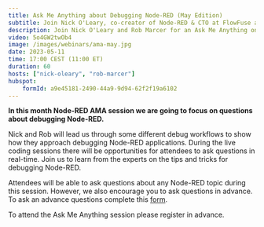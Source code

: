 ```yaml
---
title: Ask Me Anything about Debugging Node-RED (May Edition)
subtitle: Join Nick O'Leary, co-creator of Node-RED & CTO at FlowFuse and Rob Marcer, Developer Educator at FlowFuse, for an AMA on Node-RED Debugging
description: Join Nick O'Leary and Rob Marcer for an Ask Me Anything on debugging Node-RED! You ask, we answer. Learn expert tips and tricks for Node-RED debugging. Register now!
video: 5o4GW2twOb4
image: /images/webinars/ama-may.jpg
date: 2023-05-11
time: 17:00 CEST (11:00 ET) 
duration: 60
hosts: ["nick-oleary", "rob-marcer"]
hubspot:
    formId: a9e45181-2490-44a9-9d94-62f2f19a6102
---
```


**In this month Node-RED AMA session we are going to focus on questions about debugging Node-RED.**

<!--more-->

Nick and Rob will lead us through some different debug workflows to show how they approach debugging Node-RED applications. During the live coding sessions there will be opportunities for attendees to ask questions in real-time. Join us to learn from the experts on the tips and tricks for debugging Node-RED.

Attendees will be able to ask questions about any Node-RED topic during this session. However, we also encourage you to ask questions in advance. To ask an advance questions complete this [form](https://forms.gle/RCaoWHSjB7r9KuVL7).

To attend the Ask Me Anything session please register in advance.